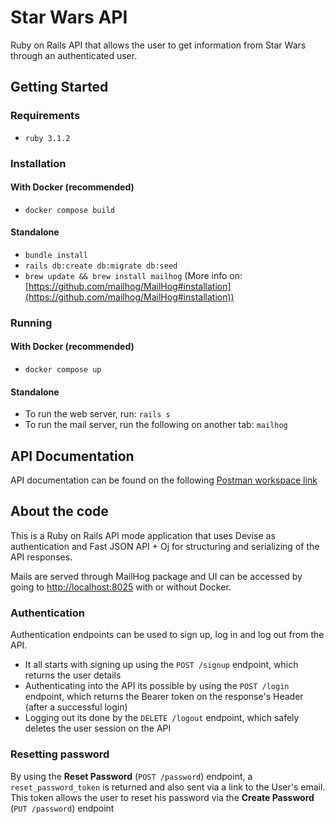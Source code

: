 # Star Wars API

Ruby on Rails API that allows the user to get information from Star Wars through an authenticated user.

## Getting Started

### Requirements

- `ruby 3.1.2`

### Installation

#### With Docker (recommended)

- `docker compose build`

#### Standalone

- `bundle install`
- `rails db:create db:migrate db:seed`
- `brew update && brew install mailhog` (More info on: [https://github.com/mailhog/MailHog#installation](https://github.com/mailhog/MailHog#installation))

### Running

#### With Docker (recommended)

- `docker compose up`

#### Standalone

- To run the web server, run: `rails s`
- To run the mail server, run the following on another tab: `mailhog`

## API Documentation

API documentation can be found on the following [Postman workspace link](https://www.postman.com/hepu1308/workspace/star-wars-api/overview)

## About the code

This is a Ruby on Rails API mode application that uses Devise as authentication and Fast JSON API + Oj for structuring and serializing of the API responses.

Mails are served through MailHog package and UI can be accessed by going to [http://localhost:8025](http://localhost:8025) with or without Docker.

### Authentication

Authentication endpoints can be used to sign up, log in and log out from the API.

- It all starts with signing up using the `POST /signup` endpoint, which returns the user details
- Authenticating into the API its possible by using the `POST /login` endpoint, which returns the Bearer token on the response's Header (after a successful login)
- Logging out its done by the `DELETE /logout` endpoint, which safely deletes the user session on the API

### Resetting password

By using the **Reset Password** (`POST /password`) endpoint, a `reset_password_token` is returned and also sent via a link to the User's email.
This token allows the user to reset his password via the **Create Password** (`PUT /password`) endpoint